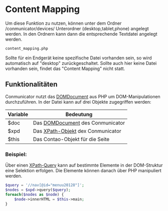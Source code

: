 # Content Mapping

Um diese Funktion zu nutzen, können unter dem Ordner /conmunicator/devices/ Unterordner (desktop,tablet,phone) angelegt werden. In den Ordnern kann dann die entsprechende Textdatei angelegt werden.

```
content_mapping.php
```

Sollte für ein Endgerät keine spezifische Datei vorhanden sein, so wird automatisch auf "desktop" zurückgeschaltet. Sollte auch hier keine Datei vorhanden sein, findet das "Content Mapping" nicht statt.

## Funktionalitäten

Conmunicator nutzt das [DOMDocument](http://php.net/manual/de/class.domdocument.php "PHP-DOMDocument") aus PHP um DOM-Manipulationen durchzuführen. In der Datei kann auf drei Objekte zugegriffen werden:

| Variable | Bedeutung |
|-|-|
|$doc|Das [DOMDocument](http://php.net/manual/de/class.domdocument.php) des Conmunicator|
|$xpd|Das [XPath-Objekt](http://php.net/manual/de/class.domxpath.php) dex Conmunicator|
|$this|Das Contao-Objekt für die Seite|

### Beispiel:
Über einen [XPath-Query](https://www.w3.org/TR/xpath/) kann auf bestimmte Elemente in der DOM-Struktur eine Selektion erfolgen. Die Elemente können danach über PHP manipuliert werden.
 
```php
$query = '//nav[@id="menuu20128"]';
$nodes = $xpd->query($query);
foreach($nodes as $node) {
    $node->innerHTML = $this->main;
}
```



